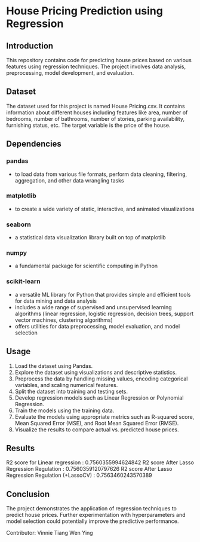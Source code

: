 # House Pricing Prediction using Regression
## Introduction
This repository contains code for predicting house prices based on various features using regression techniques. The project involves data analysis, preprocessing, model development, and evaluation.

## Dataset
The dataset used for this project is named House Pricing.csv. It contains information about different houses including features like area, number of bedrooms, number of bathrooms, number of stories, parking availability, furnishing status, etc. The target variable is the price of the house.

## Dependencies
### pandas 
- to load data from various file formats, perform data cleaning, filtering, aggregation, and other data wrangling tasks
### matplotlib 
- to create a wide variety of static, interactive, and animated visualizations
### seaborn 
- a statistical data visualization library built on top of matplotlib
### numpy 
- a fundamental package for scientific computing in Python
### scikit-learn 
- a versatile ML library for Python that provides simple and efficient tools for data mining and data analysis
- includes a wide range of supervised and unsupervised learning algorithms (linear regression, logistic regression, decision trees, support vector machines, clustering algorithms)
- offers utilities for data preprocessing, model evaluation, and model selection

## Usage
1. Load the dataset using Pandas.
2. Explore the dataset using visualizations and descriptive statistics.
3. Preprocess the data by handling missing values, encoding categorical variables, and scaling numerical features.
4. Split the dataset into training and testing sets.
5. Develop regression models such as Linear Regression or Polynomial Regression.
6. Train the models using the training data.
7. Evaluate the models using appropriate metrics such as R-squared score, Mean Squared Error (MSE), and Root Mean Squared Error (RMSE).
8. Visualize the results to compare actual vs. predicted house prices.

## Results
R2 score for Linear regression                        : 0.7560355994624842
R2 score After Lasso Regression Regulation            : 0.7560359120797626
R2 score After Lasso Regression Regulation (+LassoCV) : 0.7563460243570389

## Conclusion
The project demonstrates the application of regression techniques to predict house prices. Further experimentation with hyperparameters and model selection could potentially improve the predictive performance.

Contributor: Vinnie Tiang Wen Ying
